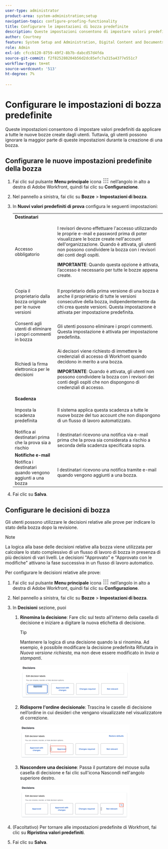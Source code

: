 ```yaml
---
user-type: administrator
product-area: system-administration;setup
navigation-topic: configure-proofing-functionality
title: Configurare le impostazioni di bozza predefinite
description: Queste impostazioni consentono di impostare valori predefiniti da applicare a tutte le nuove bozze create dagli utenti. Tuttavia, gli utenti possono ignorare la maggior parte di queste impostazioni durante la creazione di una bozza.
author: Courtney
feature: System Setup and Administration, Digital Content and Documents
role: Admin
exl-id: cfccb120-8759-49f2-8b7b-dabcd57d4fda
source-git-commit: f2f825280204b56d2dc85efc7a315a4377e551c7
workflow-type: tm+mt
source-wordcount: '513'
ht-degree: 7%

---
```


# Configurare le impostazioni di bozza predefinite

Queste impostazioni consentono di impostare valori predefiniti da applicare a tutte le nuove bozze create dagli utenti. Tuttavia, gli utenti possono ignorare la maggior parte di queste impostazioni durante la creazione di una bozza.

## Configurare le nuove impostazioni predefinite della bozza

1. Fai clic sul pulsante **Menu principale** icona ![](assets/main-menu-icon.png) nell’angolo in alto a destra di Adobe Workfront, quindi fai clic su **Configurazione**.
1. Nel pannello a sinistra, fai clic su **Bozze** > **Impostazioni di bozza**.
1. In **Nuovi valori predefiniti di prova** configura le seguenti impostazioni:

   <table style="table-layout:auto"> 
    <col> 
    <col> 
    <tbody> 
     <tr> 
      <td role="rowheader" colspan="2"><b>Destinatari</b></td> 
     </tr> 
     <tr> 
      <td role="rowheader">Accesso obbligatorio</td> 
      <td> <p>I revisori devono effettuare l'accesso utilizzando le proprie e-mail e password prima di poter visualizzare le bozze create nell'account dell'organizzazione. Quando è attivata, gli utenti non possono condividere la bozza con i revisori dei conti degli ospiti.</p> <p><b>IMPORTANTE</b>: Quando questa opzione è attivata, l’accesso è necessario per tutte le bozze appena create.</p> </td> 
     </tr> 
     <tr> 
      <td role="rowheader">Copia il proprietario dalla bozza originale per le nuove versioni</td> 
      <td> <p>Il proprietario della prima versione di una bozza è anche il proprietario di tutte le versioni consecutive della bozza, indipendentemente da chi crea queste versioni. Questa impostazione è attivata per impostazione predefinita.</p> </td> 
     </tr> 
     <tr> 
      <td role="rowheader">Consenti agli utenti di eliminare i propri commenti in bozza</td> 
      <td>Gli utenti possono eliminare i propri commenti. Questa impostazione è attivata per impostazione predefinita.</td> 
     </tr> 
     <tr> 
      <td role="rowheader">Richiedi la firma elettronica per le decisioni </td> 
      <td> <p>Ai decisori viene richiesto di immettere le credenziali di accesso di Workfront quando decidono in merito a una bozza.</p> <p><b>IMPORTANTE</b>: Quando è attivata, gli utenti non possono condividere la bozza con i revisori dei conti degli ospiti che non dispongono di credenziali di accesso.</p> </td> 
     </tr> 
     <tr> 
      <td role="rowheader" colspan="2"><b>Scadenza</b></td> 
     </tr> 
     <tr> 
      <td role="rowheader">Imposta la scadenza predefinita</td> 
      <td> <p>Il sistema applica questa scadenza a tutte le nuove bozze del tuo account che non dispongono di un flusso di lavoro automatizzato.</p> </td> 
     </tr> 
     <tr> 
      <td role="rowheader">Notifica ai destinatari prima che la prova sia a rischio</td> 
      <td>I destinatari ricevono una notifica via e-mail prima che la prova sia considerata a rischio a seconda della scadenza specificata sopra.</td> 
     </tr> 
     <tr> 
      <td role="rowheader" colspan="2"><b>Notifiche e-mail</b></td> 
     </tr> 
     <tr> 
      <td role="rowheader">Notifica i destinatari quando vengono aggiunti a una bozza</td> 
      <td>I destinatari ricevono una notifica tramite e-mail quando vengono aggiunti a una bozza.</td> 
     </tr> 
    </tbody> 
   </table>

1. Fai clic su **Salva**.

## Configurare le decisioni di bozza

Gli utenti possono utilizzare le decisioni relative alle prove per indicare lo stato della bozza dopo la revisione.

>[!NOTE]
>
>La logica alla base delle decisioni relative alla bozza viene utilizzata per calcolare lo stato complessivo di un flusso di lavoro di bozza in presenza di più decisioni di vari livelli. Le decisioni &quot;Approvato&quot; e &quot;Approvato con le modifiche&quot; attivano la fase successiva in un flusso di lavoro automatico.

Per configurare le decisioni relative alle prove:

1. Fai clic sul pulsante **Menu principale** icona ![](assets/main-menu-icon.png) nell’angolo in alto a destra di Adobe Workfront, quindi fai clic su **Configurazione**.
1. Nel pannello a sinistra, fai clic su **Bozze** > **Impostazioni di bozza**.
1. In **Decisioni** sezione, puoi

   1. **Rinomina la decisione**: Fare clic sul testo all&#39;interno della casella di decisione e iniziare a digitare la nuova etichetta di decisione.

      >[!TIP]
      >
      >Mantenere la logica di una decisione quando la si rinomina. Ad esempio, è possibile modificare la decisione predefinita Rifiutata in *Nuova versione richiesta*, ma non deve essere modificato in *Invia a stampanti*.

      ![](assets/rename-decision-350x109.png)

   1. **Ridisporre l&#39;ordine decisionale**: Trascina le caselle di decisione nell’ordine in cui desideri che vengano visualizzate nel visualizzatore di correzione.

      ![](assets/move-decision-350x110.png)

   1. **Nascondere una decisione**: Passa il puntatore del mouse sulla casella di decisione e fai clic sull&#39;icona Nascondi nell&#39;angolo superiore destro.

      ![](assets/hide-decision-350x109.png)

1. (Facoltativo) Per tornare alle impostazioni predefinite di Workfront, fai clic su **Ripristina valori predefiniti**.
1. Fai clic su **Salva**.

